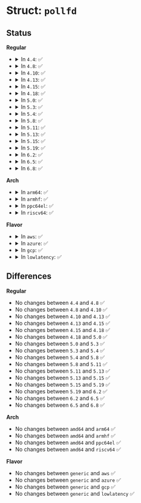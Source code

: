 # Struct: <code>pollfd</code>

## Status
<b>Regular</b>
<ul>
<li>
<details>
<summary>In <code>4.4</code>: ✅</summary>

```c
struct pollfd {
    int fd;
    short int events;
    short int revents;
};
```
</details>
</li>
<li>
<details>
<summary>In <code>4.8</code>: ✅</summary>

```c
struct pollfd {
    int fd;
    short int events;
    short int revents;
};
```
</details>
</li>
<li>
<details>
<summary>In <code>4.10</code>: ✅</summary>

```c
struct pollfd {
    int fd;
    short int events;
    short int revents;
};
```
</details>
</li>
<li>
<details>
<summary>In <code>4.13</code>: ✅</summary>

```c
struct pollfd {
    int fd;
    short int events;
    short int revents;
};
```
</details>
</li>
<li>
<details>
<summary>In <code>4.15</code>: ✅</summary>

```c
struct pollfd {
    int fd;
    short int events;
    short int revents;
};
```
</details>
</li>
<li>
<details>
<summary>In <code>4.18</code>: ✅</summary>

```c
struct pollfd {
    int fd;
    short int events;
    short int revents;
};
```
</details>
</li>
<li>
<details>
<summary>In <code>5.0</code>: ✅</summary>

```c
struct pollfd {
    int fd;
    short int events;
    short int revents;
};
```
</details>
</li>
<li>
<details>
<summary>In <code>5.3</code>: ✅</summary>

```c
struct pollfd {
    int fd;
    short int events;
    short int revents;
};
```
</details>
</li>
<li>
<details>
<summary>In <code>5.4</code>: ✅</summary>

```c
struct pollfd {
    int fd;
    short int events;
    short int revents;
};
```
</details>
</li>
<li>
<details>
<summary>In <code>5.8</code>: ✅</summary>

```c
struct pollfd {
    int fd;
    short int events;
    short int revents;
};
```
</details>
</li>
<li>
<details>
<summary>In <code>5.11</code>: ✅</summary>

```c
struct pollfd {
    int fd;
    short int events;
    short int revents;
};
```
</details>
</li>
<li>
<details>
<summary>In <code>5.13</code>: ✅</summary>

```c
struct pollfd {
    int fd;
    short int events;
    short int revents;
};
```
</details>
</li>
<li>
<details>
<summary>In <code>5.15</code>: ✅</summary>

```c
struct pollfd {
    int fd;
    short int events;
    short int revents;
};
```
</details>
</li>
<li>
<details>
<summary>In <code>5.19</code>: ✅</summary>

```c
struct pollfd {
    int fd;
    short int events;
    short int revents;
};
```
</details>
</li>
<li>
<details>
<summary>In <code>6.2</code>: ✅</summary>

```c
struct pollfd {
    int fd;
    short int events;
    short int revents;
};
```
</details>
</li>
<li>
<details>
<summary>In <code>6.5</code>: ✅</summary>

```c
struct pollfd {
    int fd;
    short int events;
    short int revents;
};
```
</details>
</li>
<li>
<details>
<summary>In <code>6.8</code>: ✅</summary>

```c
struct pollfd {
    int fd;
    short int events;
    short int revents;
};
```
</details>
</li>
</ul>
<b>Arch</b>
<ul>
<li>
<details>
<summary>In <code>arm64</code>: ✅</summary>

```c
struct pollfd {
    int fd;
    short int events;
    short int revents;
};
```
</details>
</li>
<li>
<details>
<summary>In <code>armhf</code>: ✅</summary>

```c
struct pollfd {
    int fd;
    short int events;
    short int revents;
};
```
</details>
</li>
<li>
<details>
<summary>In <code>ppc64el</code>: ✅</summary>

```c
struct pollfd {
    int fd;
    short int events;
    short int revents;
};
```
</details>
</li>
<li>
<details>
<summary>In <code>riscv64</code>: ✅</summary>

```c
struct pollfd {
    int fd;
    short int events;
    short int revents;
};
```
</details>
</li>
</ul>
<b>Flavor</b>
<ul>
<li>
<details>
<summary>In <code>aws</code>: ✅</summary>

```c
struct pollfd {
    int fd;
    short int events;
    short int revents;
};
```
</details>
</li>
<li>
<details>
<summary>In <code>azure</code>: ✅</summary>

```c
struct pollfd {
    int fd;
    short int events;
    short int revents;
};
```
</details>
</li>
<li>
<details>
<summary>In <code>gcp</code>: ✅</summary>

```c
struct pollfd {
    int fd;
    short int events;
    short int revents;
};
```
</details>
</li>
<li>
<details>
<summary>In <code>lowlatency</code>: ✅</summary>

```c
struct pollfd {
    int fd;
    short int events;
    short int revents;
};
```
</details>
</li>
</ul>

## Differences
<b>Regular</b>
<ul>
<li>
No changes between <code>4.4</code> and <code>4.8</code> ✅
</li>
<li>
No changes between <code>4.8</code> and <code>4.10</code> ✅
</li>
<li>
No changes between <code>4.10</code> and <code>4.13</code> ✅
</li>
<li>
No changes between <code>4.13</code> and <code>4.15</code> ✅
</li>
<li>
No changes between <code>4.15</code> and <code>4.18</code> ✅
</li>
<li>
No changes between <code>4.18</code> and <code>5.0</code> ✅
</li>
<li>
No changes between <code>5.0</code> and <code>5.3</code> ✅
</li>
<li>
No changes between <code>5.3</code> and <code>5.4</code> ✅
</li>
<li>
No changes between <code>5.4</code> and <code>5.8</code> ✅
</li>
<li>
No changes between <code>5.8</code> and <code>5.11</code> ✅
</li>
<li>
No changes between <code>5.11</code> and <code>5.13</code> ✅
</li>
<li>
No changes between <code>5.13</code> and <code>5.15</code> ✅
</li>
<li>
No changes between <code>5.15</code> and <code>5.19</code> ✅
</li>
<li>
No changes between <code>5.19</code> and <code>6.2</code> ✅
</li>
<li>
No changes between <code>6.2</code> and <code>6.5</code> ✅
</li>
<li>
No changes between <code>6.5</code> and <code>6.8</code> ✅
</li>
</ul>
<b>Arch</b>
<ul>
<li>
No changes between <code>amd64</code> and <code>arm64</code> ✅
</li>
<li>
No changes between <code>amd64</code> and <code>armhf</code> ✅
</li>
<li>
No changes between <code>amd64</code> and <code>ppc64el</code> ✅
</li>
<li>
No changes between <code>amd64</code> and <code>riscv64</code> ✅
</li>
</ul>
<b>Flavor</b>
<ul>
<li>
No changes between <code>generic</code> and <code>aws</code> ✅
</li>
<li>
No changes between <code>generic</code> and <code>azure</code> ✅
</li>
<li>
No changes between <code>generic</code> and <code>gcp</code> ✅
</li>
<li>
No changes between <code>generic</code> and <code>lowlatency</code> ✅
</li>
</ul>
